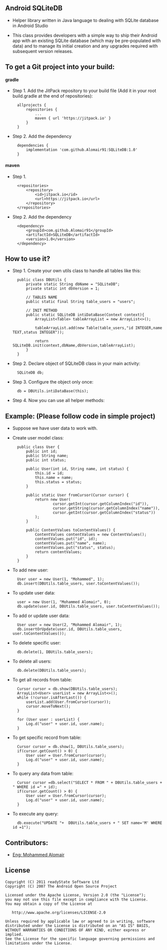 Android SQLiteDB
-------

- Helper library written in Java language to dealing with SQLite database in Android Studio

- This class provides developers with a simple way to ship their Android app with an existing SQLite database (which may be pre-populated with data) and to manage its initial creation and any upgrades required with subsequent version releases.


To get a Git project into your build:
-------

#### gradle
- Step 1. Add the JitPack repository to your build file
  (Add it in your root build.gradle at the end of repositories):

	    allprojects {
            repositories {
        	    ...
        	    maven { url 'https://jitpack.io' }
            }
        }
    
- Step 2. Add the dependency

        dependencies {
            implementation 'com.github.Alomair91:SQLiteDB:1.0'
        }


#### maven
- Step 1.

        <repositories>
            <repository>
                <id>jitpack.io</id>
                <url>https://jitpack.io</url>
            </repository>
        </repositories>
        
- Step 2. Add the dependency

        <dependency>
            <groupId>com.github.Alomair91</groupId>
            <artifactId>SQLiteDB</artifactId>
            <version>1.0</version>
        </dependency>
	

How to use it?
-------

- Step 1. Create your own utils class to handle all tables like this:

        public class DBUtils {
            private static String dbName = "SQLiteDB";
            private static int dbVersion = 1;
            
            // TABLES NAME
            public static final String table_users = "users";
        
            // INIT METHOD
            public static SQLiteDB intiDataBase(Context context){
                ArrayList<Table> tableArrayList = new ArrayList<>();
                
                tableArrayList.add(new Table(table_users,"id INTEGER,name TEXT,status INTEGER"));
                
                return SQLiteDB.init(context,dbName,dbVersion,tableArrayList);
            }
        }
        
- Step 2. Declare object of SQLiteDB class in your main activity:

        SQLiteDB db;
        

- Step 3. Configure the object only once:

        db = DBUtils.intiDataBase(this);

- Step 4. Now you can use all helper methods: 



Example: (Please follow code in simple project)
-------

- Suppose we have user data to work with.
- Create user model class:

        public class User {
            public int id;
            public String name;
            public int status;
        
            public User(int id, String name, int status) {
                this.id = id;
                this.name = name;
                this.status = status;
            }
        
            public static User fromCursor(Cursor cursor) {
                return new User(
                        cursor.getInt(cursor.getColumnIndex("id")),
                        cursor.getString(cursor.getColumnIndex("name")),
                        cursor.getInt(cursor.getColumnIndex("status"))
                );
            }
        
            public ContentValues toContentValues() {
                ContentValues contentValues = new ContentValues();
                contentValues.put("id", id);
                contentValues.put("name", name);
                contentValues.put("status", status);
                return contentValues;
            }
        }

- To add new user:

        User user = new User(1, "Mohammed", 1);
        db.insert(DBUtils.table_users, user.toContentValues());
       
- To update user data:

        user = new User(1, "Mohammed Alomair", 0);
        db.update(user.id, DBUtils.table_users, user.toContentValues());
       
- To add or update user data:

        User user = new User(2, "Mohammed Alomair", 1);
        db.insertOrUpdate(user.id, DBUtils.table_users, user.toContentValues());
       
- To delete specific user:

        db.delete(1, DBUtils.table_users);
        
- To delete all users:

        db.delete(DBUtils.table_users);
        
- To get all records from table:

        Cursor cursor = db.show(DBUtils.table_users);
        ArrayList<User> userList = new ArrayList<>();
        while (!cursor.isAfterLast()) {
            userList.add(User.fromCursor(cursor));
            cursor.moveToNext();
        }
        
        for (User user : userList) {
            Log.d("user" + user.id, user.name);
        }
        
- To get specific record from table:

        Cursor cursor = db.show(1, DBUtils.table_users);
        if(cursor.getCount() > 0) {
            User user = User.fromCursor(cursor);
            Log.d("user" + user.id, user.name);
        }
        
- To query any data from table:

        Cursor cursor =db.select("SELECT * FROM " + DBUtils.table_users + " WHERE id =" + id);
        if(cursor.getCount() > 0) {
            User user = User.fromCursor(cursor);
            Log.d("user" + user.id, user.name);
        }
        
- To execute any query:

        db.execute("UPDATE "+  DBUtils.table_users + " SET name='M' WHERE id =1");
    


Contributors:
-------
  * [Eng: Mohammed Alomair](https://github.com/Alomair91)

License
-------

    Copyright (C) 2011 readyState Software Ltd
    Copyright (C) 2007 The Android Open Source Project

    Licensed under the Apache License, Version 2.0 (the "License");
    you may not use this file except in compliance with the License.
    You may obtain a copy of the License at

       http://www.apache.org/licenses/LICENSE-2.0

    Unless required by applicable law or agreed to in writing, software
    distributed under the License is distributed on an "AS IS" BASIS,
    WITHOUT WARRANTIES OR CONDITIONS OF ANY KIND, either express or implied.
    See the License for the specific language governing permissions and
    limitations under the License.
